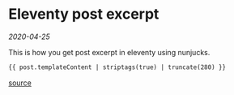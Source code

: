 # Eleventy post excerpt

_2020-04-25_

This is how you get post excerpt in eleventy using nunjucks.

```html
{{ post.templateContent | striptags(true) | truncate(280) }}
```

[source](https://github.com/11ty/eleventy/issues/410#issuecomment-465160346)

